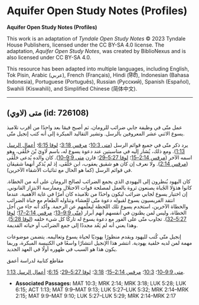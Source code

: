 # Aquifer Open Study Notes (Profiles)

**Aquifer Open Study Notes (Profiles)**

This work is an adaptation of *Tyndale Open Study Notes* © 2023 Tyndale House Publishers, licensed under the CC BY\-SA 4\.0 license. The adaptation, *Aquifer Open Study Notes*, was created by BiblioNexus and is also licensed under CC BY\-SA 4\.0\.

This resource has been adapted into multiple languages, including English, Tok Pisin, Arabic (عربي), French (Français), Hindi (हिंदी), Indonesian (Bahasa Indonesia), Portuguese (Português), Russian (Русский), Spanish (Español), Swahili (Kiswahili), and Simplified Chinese (简体中文).



--------------------------------

## متى (لاوي) (id: 726108)

عمل متّى في وظيفة جابي ضرائب للرومان، ثم أصبح فيمَا بعد واحدًا من أقرب تلاميذ يسوع الاثني عشر المعروفين بالرسل. وتشير التقاليد المبكرة إلى أنه كتب إنجيل متّى.

يرد ذكر متّى في جميع قوائم الرسل ([متى 10:3](https://ref.ly/Matt10:3)؛ [مرقس 3:18](https://ref.ly/Mark3:18)؛ [لوقا 6:15](https://ref.ly/Luke6:15)؛ [أعمال الرسل 1:13](https://ref.ly/Acts1:13)). ومع ذلك، يُشار إليه في مناسبتين عند دعوة يسوع له، باسم لَاوِيَ بْنَ حَلْفَى، وهو اسمه الآخر ([مرقس 2:14–15](https://ref.ly/Mark2:14-Mark2:15)؛ [لوقا 5:27–29](https://ref.ly/Luke5:27-Luke5:29)؛ قارن [متى 9:9–10](https://ref.ly/Matt9:9-Matt9:10)). كان والده يُدعى حَلْفَى ([مرقس 2:14](https://ref.ly/Mark2:14)). ولا نعرف إن كان هو شقيق يعقوب، ابن حَلْفَى، إذ لم يُذكر أنهما شقيقان في قوائم الرسل (كما هو الحال مع ثنائيات الأشقاء الآخرين).

كان اليهود يُنظرون إلى اليهودي الذي يجمع الضرائب لصالح الرومان على أنه من الخطاة. كانوا هذؤلا الجُباة يصنعون ثروة بالعمل لمصلحة قوات الاحتلال وممارسة الابتزاز القانوني. إن اختيار يسوع لجابي ضرائب ليكون واحدًا من تلاميذه كان أمرًا في غاية الأهمية. عندما انتقد الفريسيون يسوع لقبوله دعوة متّى للعشاء وتناوله الطعام مع جباة الضرائب والخطاة الآخرين، استخدم يسوع تلك اللحظة ليعلّمهم عن الرحمة. وأكد أنه جاء من أجل الخطاة، وليس لمن يظنون في أنفسهم أنهم أبرار ([متّى 9:9–13](https://ref.ly/Matt9:9-Matt9:13)؛ [مرقس 2:14–17](https://ref.ly/Mark2:14-Mark2:17)؛ [لوقا 5:27–32](https://ref.ly/Luke5:27-Luke5:32)). تجاوب متّى على الفور مع دعوة يسوع له تاركًا كل شيء خلفه ([لوقا 5:28](https://ref.ly/Luke5:28)). وهذا يعني أنه لم يَعُد مجددًا إلى جمع الضرائب أو حياته القديمة.

إنجيل متّى كُتب لليهود ويقدم منظورًا يهوديًا لحياة يسوع وتعاليمه. يتضمن موضوعات مهمة لمن لديه خلفية يهودية. انتشر هذا الإنجيل انتشارًا واسعًا في الكنيسة المبكرة، وربما يكون هذا هو السبب في ظهوره أولًا في العهد الجديد. 

مقاطع كتابية لدراسة أعمق

[متى 9:9–10](https://ref.ly/Matt9:9-Matt9:10)؛ [10:3](https://ref.ly/Matt10:3)؛ [مرقس 2:14–15](https://ref.ly/Mark2:14-Mark2:15)؛ [3:18](https://ref.ly/Mark3:18)؛ [لوقا 5:27–29](https://ref.ly/Luke5:27-Luke5:29)؛ [6:15](https://ref.ly/Luke6:15)؛ [أعمال الرسل 1:13](https://ref.ly/Acts1:13).

* **Associated Passages:** MAT 10:3; MRK 2:14; MRK 3:18; LUK 5:28; LUK 6:15; ACT 1:13; MAT 9:9–MAT 9:13; LUK 5:27–LUK 5:32; MRK 2:14–MRK 2:15; MAT 9:9–MAT 9:10; LUK 5:27–LUK 5:29; MRK 2:14–MRK 2:17

